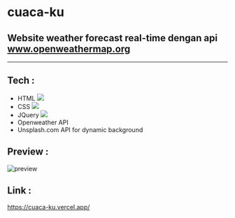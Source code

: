 # cuaca-ku
## Website weather forecast real-time dengan api www.openweathermap.org
---

## Tech :
- HTML <img src="https://img.icons8.com/color/20/null/html-5--v1.png"/>
- CSS <img src="https://img.icons8.com/color/20/null/css3.png"/>
- JQuery <img src="https://img.icons8.com/color/20/null/javascript--v1.png"/>
- Openweather API
- Unsplash.com API for dynamic background

## Preview :
![preview](https://user-images.githubusercontent.com/89952465/215006808-5d2b92f5-7f1a-4558-8bfd-de7fdb010a51.jpg)


## Link :
https://cuaca-ku.vercel.app/
